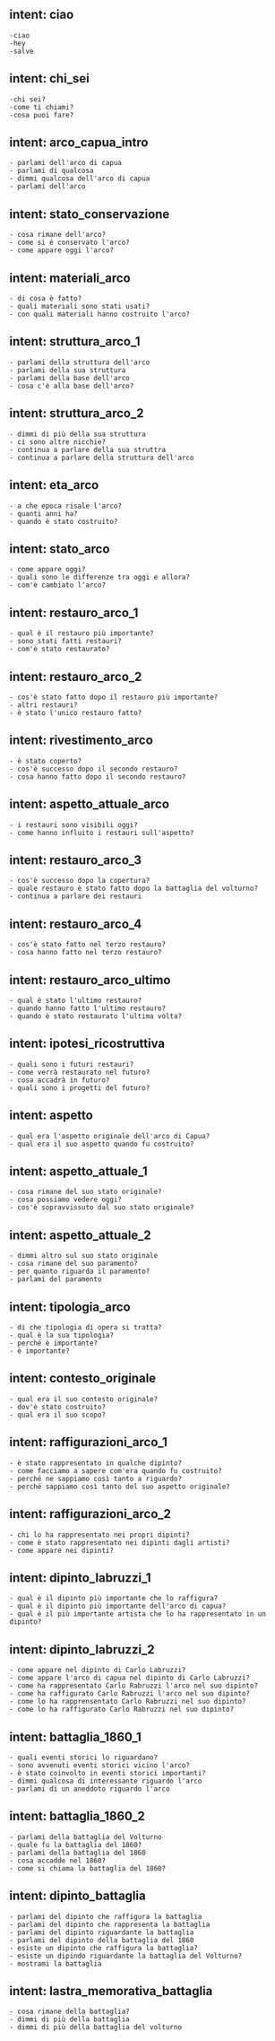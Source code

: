 
## intent: ciao
    -ciao
    -hey
    -salve
## intent: chi_sei
    -chi sei?
    -come ti chiami?
    -cosa puoi fare?
## intent: arco_capua_intro
    - parlami dell'arco di capua
    - parlami di qualcosa
    - dimmi qualcosa dell'arco di capua
    - parlami dell'arco

## intent: stato_conservazione
    - cosa rimane dell'arco?
    - come si è conservato l'arco?
    - come appare oggi l'arco?

## intent: materiali_arco
    - di cosa è fatto?
    - quali materiali sono stati usati?
    - con quali materiali hanno costruito l'arco?
    
## intent: struttura_arco_1
    - parlami della struttura dell'arco
    - parlami della sua struttura
    - parlami della base dell'arco
    - cosa c'è alla base dell'arco?
## intent: struttura_arco_2
    - dimmi di più della sua struttura
    - ci sono altre nicchie?
    - continua a parlare della sua struttra
    - continua a parlare della struttura dell'arco
## intent: eta_arco
    - a che epoca risale l'arco?
    - quanti anni ha?
    - quando è stato costruito?
## intent: stato_arco
    - come appare oggi?
    - quali sono le differenze tra oggi e allora?
    - com'è cambiato l'arco?
    
## intent: restauro_arco_1
    - qual è il restauro più importante?
    - sono stati fatti restauri?
    - com'è stato restaurato?
    
## intent: restauro_arco_2
    - cos'è stato fatto dopo il restauro più importante?
    - altri restauri?
    - è stato l'unico restauro fatto?

## intent: rivestimento_arco
    - è stato coperto?
    - cos'è successo dopo il secondo restauro?
    - cosa hanno fatto dopo il secondo restauro?

## intent: aspetto_attuale_arco
    - i restauri sono visibili oggi?
    - come hanno influito i restauri sull'aspetto?
  
## intent: restauro_arco_3
    - cos'è successo dopo la copertura?
    - quale restauro è stato fatto dopo la battaglia del volturno?
    - continua a parlare dei restauri
	
## intent: restauro_arco_4
    - cos'è stato fatto nel terzo restauro?
    - cosa hanno fatto nel terzo restauro?
    
## intent: restauro_arco_ultimo
    - qual è stato l'ultimo restauro?
    - quando hanno fatto l'ultimo restauro?
    - quando è stato restaurato l'ultima volta?
    
## intent: ipotesi_ricostruttiva
    - quali sono i futuri restauri?
    - come verrà restaurato nel futuro?
    - cosa accadrà in futuro?
    - quali sono i progetti del futuro?
    
## intent: aspetto
    - qual era l'aspetto originale dell'arco di Capua?
    - qual era il suo aspetto quando fu costruito?
    
## intent: aspetto_attuale_1
    - cosa rimane del suo stato originale?
    - cosa possiamo vedere oggi?
    - cos'è sopravvissuto dal suo stato originale?
    
## intent: aspetto_attuale_2
    - dimmi altro sul suo stato originale
    - cosa rimane del suo paramento?
    - per quanto riguarda il paramento?
    - parlami del paramento
    
## intent: tipologia_arco
    - di che tipologia di opera si tratta?
    - qual è la sua tipologia?
    - perché è importante?
    - è importante?
## intent: contesto_originale
    - qual era il suo contesto originale?
    - dov'è stato costruito?
    - qual era il suo scopo?
## intent: raffigurazioni_arco_1
    - è stato rappresentato in qualche dipinto?
    - come facciamo a sapere com'era quando fu costruito?
    - perché ne sappiamo così tanto a riguardo?
    - perché sappiamo così tanto del suo aspetto originale?
    
## intent: raffigurazioni_arco_2
    - chi lo ha rappresentato nei propri dipinti?
    - come è stato rappresentato nei dipinti dagli artisti?
    - come appare nei dipinti?
## intent: dipinto_labruzzi_1
    - qual è il dipinto più importante che lo raffigura?
    - qual è il dipinto più importante dell'arco di capua?
    - qual è il più importante artista che lo ha rappresentato in un dipinto?
## intent: dipinto_labruzzi_2
    - come appare nel dipinto di Carlo Labruzzi?
    - come appare l'arco di capua nel dipinto di Carlo Labruzzi?
    - come ha rappresentato Carlo Rabruzzi l'arco nel suo dipinto?
    - come ha raffigurato Carlo Rabruzzi l'arco nel suo dipinto?
    - come lo ha rapprensentato Carlo Rabruzzi nel suo dipinto?
    - come lo ha raffigurato Carlo Rabruzzi nel suo dipinto?
## intent: battaglia_1860_1
    - quali eventi storici lo riguardano?
    - sono avvenuti eventi storici vicino l'arco?
    - è stato coinvolto in eventi storici importanti?
    - dimmi qualcosa di interessante riguardo l'arco
    - parlami di un aneddoto riguardo l'arco
## intent: battaglia_1860_2
    - parlami della battaglia del Volturno
    - quale fu la battaglia del 1860?
    - parlami della battaglia del 1860
    - cosa accadde nel 1860?
    - come si chiama la battaglia del 1860?
## intent: dipinto_battaglia
    - parlami del dipinto che raffigura la battaglia
    - parlami del dipinto che rappresenta la battaglia
    - parlami del dipinto riguardante la battaglia
    - parlami del dipinto della battaglia del 1860
    - esiste un dipinto che raffigura la battaglia?
    - esiste un dipindo riguardante la battaglia del Volturno?
    - mostrami la battaglia
## intent: lastra_memorativa_battaglia
    - cosa rimane della battaglia?
    - dimmi di più della battaglia
    - dimmi di più della battaglia del volturno

    
